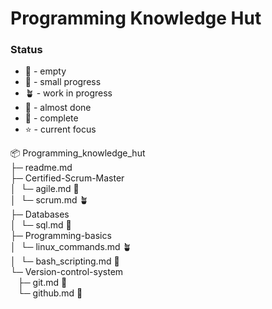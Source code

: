 # Programming Knowledge Hut

### Status
- :microbe:  - empty
- :seedling: - small progress
- :potted_plant: - work in progress
- :bee: - almost done
- :deciduous_tree: - complete
- :star: - current focus

📦 Programming_knowledge_hut\
├─ readme.md\
├─ Certified-Scrum-Master\
│  └─ agile.md :bee:\
│  └─ scrum.md :potted_plant:\
├─ Databases\
│  └─ sql.md :seedling:\
├─ Programming-basics\
│  └─ linux_commands.md :potted_plant:\
│  └─ bash_scripting.md :seedling:\
└─ Version-control-system\
   ├─ git.md :seedling:\
   └─ github.md :seedling:

